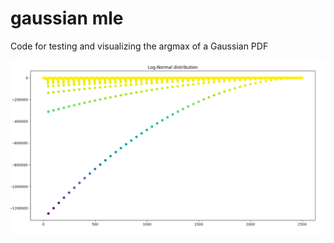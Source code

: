 # gaussian mle

Code for testing and visualizing the argmax of a Gaussian PDF


![Alt text](Log-Norm_Sample.png?raw=true "Title")
